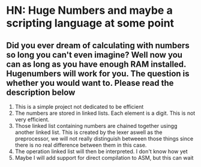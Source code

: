 # HN: Huge Numbers and maybe a scripting language at some point
## Did you ever dream of calculating with numbers so long you can't even imagine? Well now you can as long as you have enough RAM installed. Hugenumbers will work for you. The question is whether you would want to. Please read the description below

1. This is a simple project not dedicated to be efficient
2. The numbers are stored in linked lists. Each element is a digit. This is not very efficient.
3. Those linked list containing numbers are chained together usingg another linked list. This is created by the lexer aswell as the preprocessor, we will not really distinguish betweeen those things since there is no real difference between them in this case.
4. The operation linked list will then be interpreted. I don't know how yet
5. Maybe I will add support for direct compilation to ASM, but this can wait
